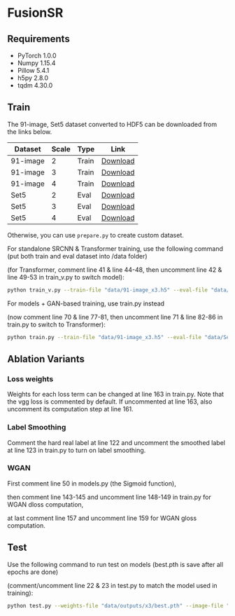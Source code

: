 # FusionSR

## Requirements

- PyTorch 1.0.0
- Numpy 1.15.4
- Pillow 5.4.1
- h5py 2.8.0
- tqdm 4.30.0

## Train

The 91-image, Set5 dataset converted to HDF5 can be downloaded from the links below.

| Dataset | Scale | Type | Link |
|---------|-------|------|------|
| 91-image | 2 | Train | [Download](https://www.dropbox.com/s/2hsah93sxgegsry/91-image_x2.h5?dl=0) |
| 91-image | 3 | Train | [Download](https://www.dropbox.com/s/curldmdf11iqakd/91-image_x3.h5?dl=0) |
| 91-image | 4 | Train | [Download](https://www.dropbox.com/s/22afykv4amfxeio/91-image_x4.h5?dl=0) |
| Set5 | 2 | Eval | [Download](https://www.dropbox.com/s/r8qs6tp395hgh8g/Set5_x2.h5?dl=0) |
| Set5 | 3 | Eval | [Download](https://www.dropbox.com/s/58ywjac4te3kbqq/Set5_x3.h5?dl=0) |
| Set5 | 4 | Eval | [Download](https://www.dropbox.com/s/0rz86yn3nnrodlb/Set5_x4.h5?dl=0) |

Otherwise, you can use `prepare.py` to create custom dataset.

For standalone SRCNN & Transformer training, use the following command (put both train and eval dataset into /data folder)

(for Transformer, comment line 41 & line 44-48, then uncomment line 42 & line 49-53 in train_v.py to switch model):

```bash
python train_v.py --train-file "data/91-image_x3.h5" --eval-file "data/Set5_x3.h5" --outputs-dir "data/outputs" --scale 3 --lr 1e-4 --batch-size 16 --num-epoch 100 --num-workers 8 --seed 123  
```

For models + GAN-based training, use train.py instead

(now comment line 70 & line 77-81, then uncomment line 71 & line 82-86 in train.py to switch to Transformer):

```bash
python train.py --train-file "data/91-image_x3.h5" --eval-file "data/Set5_x3.h5" --outputs-dir "data/outputs" --scale 3 --lr 1e-4 --batch-size 16 --num-epoch 100 --num-workers 8 --seed 123  
```

## Ablation Variants
### Loss weights
Weights for each loss term can be changed at line 163 in train.py. Note that the vgg loss is commented by default.
If uncommented at line 163, also uncomment its computation step at line 161.

### Label Smoothing
Comment the hard real label at line 122 and uncomment the smoothed label at line 123 in train.py to turn on label smoothing.

### WGAN
First comment line 50 in models.py (the Sigmoid function),

then comment line 143-145 and uncomment line 148-149 in train.py for WGAN dloss computation,

at last comment line 157 and uncomment line 159 for WGAN gloss computation.

## Test
Use the following command to run test on models (best.pth is save after all epochs are done)

(comment/uncomment line 22 & 23 in test.py to match the model used in training):
```bash
python test.py --weights-file "data/outputs/x3/best.pth" --image-file "data/butterfly_GT.bmp" --scale 3   
```
